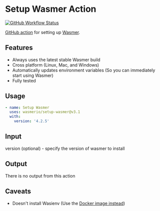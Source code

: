 # Setup Wasmer Action
[![GitHub Workflow Status](https://img.shields.io/github/workflow/status/wasmerio/setup-wasmer/Tests?label=Tests&style=flat-square)](https://github.com/wasmerio/setup-wasmer/actions/workflows/tests.yml)

[GitHub action](https://github.com/features/actions) for setting up [Wasmer](https://wasmer.io).

## Features
* Always uses the latest stable Wasmer build
* Cross platform (Linux, Mac, and Windows)
* Automatically updates environment variables (So you can immediately start using Wasmer)
* Fully tested

## Usage
```yaml
- name: Setup Wasmer
  uses: wasmerio/setup-wasmer@v3.1
  with:
    version: '4.2.5'
```

## Input
version (optional) - specify the version of wasmer to install

## Output
There is no output from this action

## Caveats
* Doesn't install Wasienv (Use the [Docker image instead](https://hub.docker.com/r/wasienv/wasienv))
